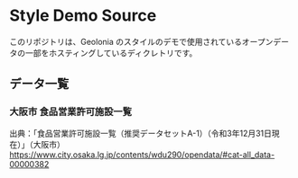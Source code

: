# Style Demo Source

このリポジトリは、Geolonia のスタイルのデモで使用されているオープンデータの一部をホスティングしているディクレトリです。

## データ一覧

### 大阪市 食品営業許可施設一覧
出典：「食品営業許可施設一覧（推奨データセットA-1）（令和3年12月31日現在）」（大阪市）
https://www.city.osaka.lg.jp/contents/wdu290/opendata/#cat-all_data-00000382


